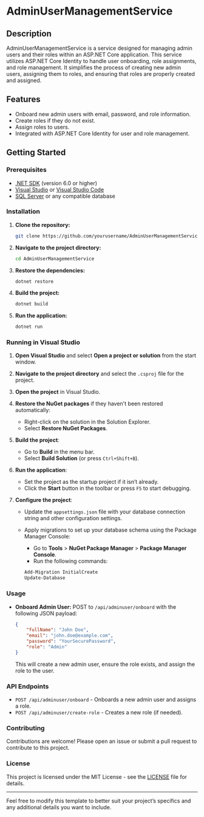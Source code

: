 # AdminUserManagementService

## Description

AdminUserManagementService is a service designed for managing admin users and their roles within an ASP.NET Core application. This service utilizes ASP.NET Core Identity to handle user onboarding, role assignments, and role management. It simplifies the process of creating new admin users, assigning them to roles, and ensuring that roles are properly created and assigned.

## Features

- Onboard new admin users with email, password, and role information.
- Create roles if they do not exist.
- Assign roles to users.
- Integrated with ASP.NET Core Identity for user and role management.

## Getting Started

### Prerequisites

- [.NET SDK](https://dotnet.microsoft.com/download) (version 6.0 or higher)
- [Visual Studio](https://visualstudio.microsoft.com/) or [Visual Studio Code](https://code.visualstudio.com/)
- [SQL Server](https://www.microsoft.com/en-us/sql-server/sql-server-downloads) or any compatible database

### Installation

1. **Clone the repository:**

    ```bash
    git clone https://github.com/yourusername/AdminUserManagementService.git
    ```

2. **Navigate to the project directory:**

    ```bash
    cd AdminUserManagementService
    ```

3. **Restore the dependencies:**

    ```bash
    dotnet restore
    ```

4. **Build the project:**

    ```bash
    dotnet build
    ```

5. **Run the application:**

    ```bash
    dotnet run
    ```

### Running in Visual Studio

1. **Open Visual Studio** and select **Open a project or solution** from the start window.

2. **Navigate to the project directory** and select the `.csproj` file for the project.

3. **Open the project** in Visual Studio.

4. **Restore the NuGet packages** if they haven't been restored automatically:
    - Right-click on the solution in the Solution Explorer.
    - Select **Restore NuGet Packages**.

5. **Build the project**:
    - Go to **Build** in the menu bar.
    - Select **Build Solution** (or press `Ctrl+Shift+B`).

6. **Run the application**:
    - Set the project as the startup project if it isn’t already.
    - Click the **Start** button in the toolbar or press `F5` to start debugging.

7. **Configure the project**:
    - Update the `appsettings.json` file with your database connection string and other configuration settings.
    - Apply migrations to set up your database schema using the Package Manager Console:
        - Go to **Tools** > **NuGet Package Manager** > **Package Manager Console**.
        - Run the following commands:
        
        ```powershell
        Add-Migration InitialCreate
        Update-Database
        ```

### Usage

- **Onboard Admin User:** POST to `/api/adminuser/onboard` with the following JSON payload:

    ```json
    {
        "fullName": "John Doe",
        "email": "john.doe@example.com",
        "password": "YourSecurePassword",
        "role": "Admin"
    }
    ```

    This will create a new admin user, ensure the role exists, and assign the role to the user.

### API Endpoints

- `POST /api/adminuser/onboard` - Onboards a new admin user and assigns a role.
- `POST /api/adminuser/create-role` - Creates a new role (if needed).

### Contributing

Contributions are welcome! Please open an issue or submit a pull request to contribute to this project.

### License

This project is licensed under the MIT License - see the [LICENSE](LICENSE) file for details.

---

Feel free to modify this template to better suit your project’s specifics and any additional details you want to include.

